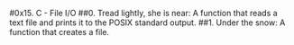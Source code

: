 #0x15. C - File I/O
##0. Tread lightly, she is near: A function that reads a text file and prints it to the POSIX standard output.
##1. Under the snow: A function that creates a file.
